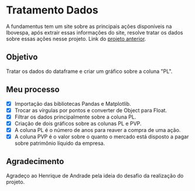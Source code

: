 # Tratamento Dados

A fundamentus tem um site sobre as principais ações disponíveis na Ibovespa, após extrair essas informações do site, resolve tratar os dados sobre essas ações nesse projeto. Link do <a href="https://github.com/jbrunopg/extracao-dados-site">projeto anterior</a>.


## Objetivo

Tratar os dados do dataframe e criar um gráfico sobre a coluna "PL".

## Meu processo

- [x] Importação das bibliotecas Pandas e Matplotlib.
- [x] Trocar as vírgulas por pontos e converter de Object para Float.
- [x] Filtrar os dados principalmente sobre a coluna PL.
- [x] Criação de dois gráficos sobre as colunas PL e PVP.
- [x] A coluna PL é o número de anos para reaver a compra de uma ação.
- [x] A coluna PVP é o valor sobre o quanto o mercado está disposto a pagar sobre patrimônio líquido da empresa.

## Agradecimento

Agradeço ao Henrique de Andrade pela ideia do desafio da realização do projeto.
